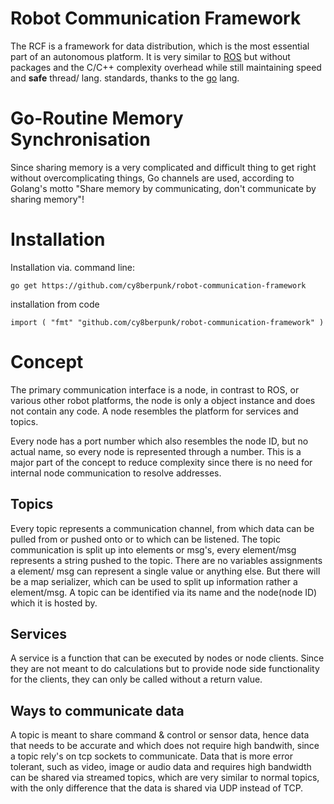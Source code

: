 # Robot Communication Framework

The RCF is a framework for data distribution, which is the most essential part of an autonomous platform. It is very similar to [ROS](https://www.ros.org/) but without packages and the C/C++ complexity overhead while still maintaining speed and **safe** thread/ lang. standards, thanks to the [go](https://golang.org/) lang.

# Go-Routine Memory Synchronisation

Since sharing memory is a very complicated and difficult thing to get right without overcomplicating things, Go channels are used, according to Golang's motto "Share memory by communicating, don't communicate by sharing memory"!

# Installation

Installation via. command line: <br>

`go get https://github.com/cy8berpunk/robot-communication-framework` <br>

installation from code

`
import (
    "fmt"
    "github.com/cy8berpunk/robot-communication-framework"
)
`

# Concept

The primary communication interface is a node, in contrast to ROS, or various other robot platforms, the node is only a object instance and does not contain any code. A node resembles the platform for services and topics.

Every node has a port number which also resembles the node ID, but no actual name, so every node is represented through a number. This is a major part of the concept to reduce complexity since there is no need for internal node communication to resolve addresses.

## Topics

Every topic represents a communication channel, from which data can be pulled from or pushed onto or to which can be listened.
The topic communication is split up into elements or msg's, every element/msg represents a string pushed to the topic. There are no
variables assignments a element/ msg can represent a single value or anything else. But there will be a map serializer, which can be used to
split up information rather a element/msg.
A topic can be identified via its name and the node(node ID) which it is hosted by.

## Services

A service is a function that can be executed by nodes or node clients. Since they are not meant to do calculations but to provide node side
functionality for the clients, they can only be called without a return value.

## Ways to communicate data

A topic is meant to share command & control or sensor data, hence data that needs to be accurate and which does not require high bandwith, since a topic rely's on tcp sockets to communicate.
Data that is more error tolerant, such as video, image or audio data and requires high bandwidth can be shared via streamed topics, which are very similar to normal topics, with the only difference that the data is shared via UDP instead of TCP.    
